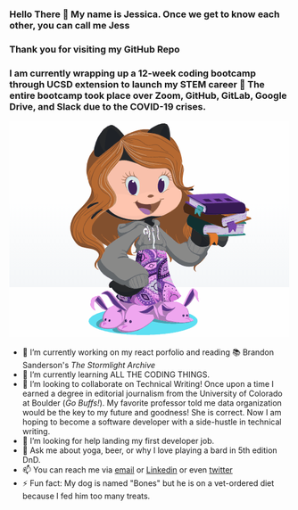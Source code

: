 ### Hello There 👋 My name is Jessica. Once we get to know each other, you can call me Jess 

### Thank you for visiting my GitHub Repo
### I am currently wrapping up a 12-week coding bootcamp through UCSD extension to launch my STEM career :rocket: The entire bootcamp took place over Zoom, GitHub, GitLab, Google Drive, and Slack due to the COVID-19 crises. 

![OctoJess Gif](https://github.com/jessicablank/jessicablank/blob/master/assets/OctoJess.gif)


* 🔭 I’m currently working on my react porfolio and reading :books: Brandon Sanderson's _The Stormlight Archive_
* 🌱 I’m currently learning ALL THE CODING THINGS.
* 👯 I’m looking to collaborate on Technical Writing! Once upon a time I earned a degree in editorial journalism from the University of Colorado at Boulder (_Go Buffs!_). My favorite professor told me data organization would be the key to my future and goodness! She is correct. Now I am hoping to become a software developer with a side-hustle in technical writing. 
* 🤔 I’m looking for help landing my first developer job. 
* 💬 Ask me about yoga, beer, or why I love playing a bard in 5th edition DnD.
* 📫 You can reach me via [email](jessicablankemeier@gmail.com) or [Linkedin](https://www.linkedin.com/in/jessicablankemeier/) or even [twitter](https://twitter.com/JessBlankemeier)
* ⚡ Fun fact: My dog is named "Bones" but he is on a vet-ordered diet because I fed him too many treats. 
